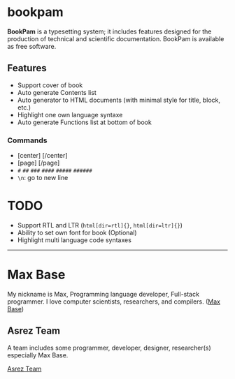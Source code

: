 # bookpam

**BookPam** is a typesetting system; it includes features designed for the production of technical and scientific documentation. BookPam is available as free software.

## Features

- Support cover of book
- Auto generate Contents list
- Auto generator to HTML documents (with minimal style for title, block, etc.)
- Highlight one own language syntaxe
- Auto generate Functions list at bottom of book

### Commands

- [center] [/center]
- [page] [/page]
- `#` `##` `###` `####` `#####` `######`
- `\n`: go to new line

# TODO

- Support RTL and LTR (`html[dir=rtl]{}`, `html[dir=ltr]{}`)
- Ability to set own font for book (Optional)
- Highlight multi language code syntaxes

---------

# Max Base

My nickname is Max, Programming language developer, Full-stack programmer. I love computer scientists, researchers, and compilers. ([Max Base](https://maxbase.org/))

## Asrez Team

A team includes some programmer, developer, designer, researcher(s) especially Max Base.

[Asrez Team](https://www.asrez.com/)
